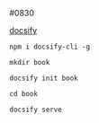 #0830

[docsify](https://docsify.js.org/#/zh-cn/)

``` 
npm i docsify-cli -g

mkdir book

docsify init book

cd book

docsify serve

```